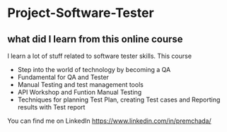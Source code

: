 # Project-Software-Tester

## what did I learn from this online course

I learn a lot of stuff related to software tester skills. This course

- Step into the world of technology by becoming a QA
- Fundamental for QA and Tester
- Manual Testing and test management tools
- API Workshop and Funtion Manual Testing
- Techniques for planning Test Plan, creating Test cases and Reporting results with Test report

You can find me on LinkedIn https://www.linkedin.com/in/premchada/

